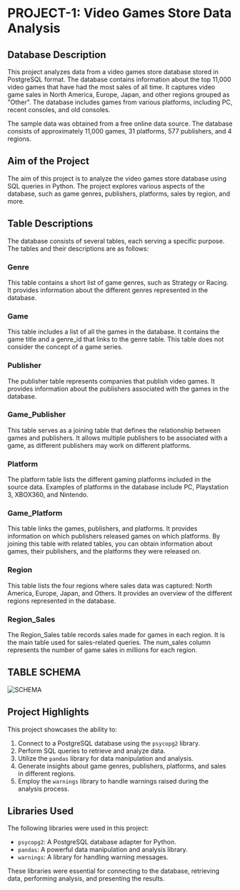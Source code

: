 # PROJECT-1: Video Games Store Data Analysis

## Database Description
This project analyzes data from a video games store database stored in PostgreSQL format. The database contains information about the top 11,000 video games that have had the most sales of all time. It captures video game sales in North America, Europe, Japan, and other regions grouped as "Other". The database includes games from various platforms, including PC, recent consoles, and old consoles.

The sample data was obtained from a free online data source. The database consists of approximately 11,000 games, 31 platforms, 577 publishers, and 4 regions.

## Aim of the Project
The aim of this project is to analyze the video games store database using SQL queries in Python. The project explores various aspects of the database, such as game genres, publishers, platforms, sales by region, and more.

## Table Descriptions
The database consists of several tables, each serving a specific purpose. The tables and their descriptions are as follows:

### Genre
This table contains a short list of game genres, such as Strategy or Racing. It provides information about the different genres represented in the database.

### Game
This table includes a list of all the games in the database. It contains the game title and a genre_id that links to the genre table. This table does not consider the concept of a game series.

### Publisher
The publisher table represents companies that publish video games. It provides information about the publishers associated with the games in the database.

### Game_Publisher
This table serves as a joining table that defines the relationship between games and publishers. It allows multiple publishers to be associated with a game, as different publishers may work on different platforms.

### Platform
The platform table lists the different gaming platforms included in the source data. Examples of platforms in the database include PC, Playstation 3, XBOX360, and Nintendo.

### Game_Platform
This table links the games, publishers, and platforms. It provides information on which publishers released games on which platforms. By joining this table with related tables, you can obtain information about games, their publishers, and the platforms they were released on.

### Region
This table lists the four regions where sales data was captured: North America, Europe, Japan, and Others. It provides an overview of the different regions represented in the database.

### Region_Sales
The Region_Sales table records sales made for games in each region. It is the main table used for sales-related queries. The num_sales column represents the number of game sales in millions for each region.

## TABLE SCHEMA
![SCHEMA](https://github.com/Legendary-mechanic/SQL-Projects/assets/69748230/a3229aa0-ffa4-4881-850f-a36b0fc4fa4d)

## Project Highlights
This project showcases the ability to:
1. Connect to a PostgreSQL database using the `psycopg2` library.
2. Perform SQL queries to retrieve and analyze data.
3. Utilize the `pandas` library for data manipulation and analysis.
4. Generate insights about game genres, publishers, platforms, and sales in different regions.
5. Employ the `warnings` library to handle warnings raised during the analysis process.

## Libraries Used
The following libraries were used in this project:
- `psycopg2`: A PostgreSQL database adapter for Python.
- `pandas`: A powerful data manipulation and analysis library.
- `warnings`: A library for handling warning messages.

These libraries were essential for connecting to the database, retrieving data, performing analysis, and presenting the results.
